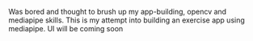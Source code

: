 Was bored and thought to brush up my app-building, opencv and mediapipe skills.
This is my attempt into building an exercise app using mediapipe.
UI will be coming soon